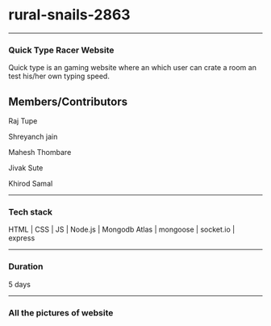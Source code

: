 # rural-snails-2863


<hr>
    <h3>Quick Type Racer Website</h3>
    <p>Quick type is an gaming website where an which user can crate a room an test his/her own typing speed.</p>
    <h2>Members/Contributors</h2>
    <p>Raj Tupe</p>
    <p>Shreyanch jain</p>
    <p>Mahesh Thombare</p>
    <p>Jivak Sute</p>
    <p>Khirod Samal</p>
     <hr>
    <h3>Tech stack</h3>
    <p>HTML | CSS | JS | Node.js | Mongodb Atlas | mongoose | socket.io | express</p>
    <hr>
    <h3>Duration</h3>
    <p>5 days</p>
    <hr>
    <h3>All the pictures of website</h3>
    <img src="./img/homepage1.png" alt="">
    <img src="./images/signuppage2.png" alt="">
    <img src="./images/loginpage3.png" alt="">
    <img src="./images/typepage4.png" alt="">
    <img src="./images/typepage5.png" alt="">















